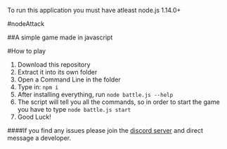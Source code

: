 To run this application you must have atleast node.js 1.14.0+

#nodeAttack

##A simple game made in javascript

#How to play

1. Download this repository
2. Extract it into its own folder
3. Open a Command Line in the folder
4. Type in: `npm i`
5. After installing everything, run `node battle.js --help`
6. The script will tell you all the commands, so in order to start the game you have to type `node battle.js start`
7. Good Luck!


####If you find any issues please join the [discord server](https://discord.gg/kdPgPHH) and direct message a developer.
